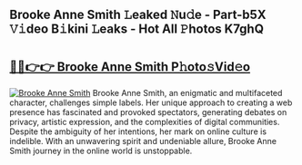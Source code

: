 ## Brooke Anne Smith 𝙻eaked 𝙽u𝚍e - Part-b5X 𝚅𝚒deo B𝚒kini 𝙻eaks - Hot All 𝙿hotos K7ghQ

# <h2><a href="http://ld1thdv.urlbe.top/?page=Brooke+Anne+Smith">🔗🔗👉👉 Brooke Anne Smith P𝚑oto𝚜Vid𝚎o</a></h2>

[![Brooke Anne Smith](https://i.imgur.com/eBuTRDB.gif)](http://ld1thdv.urlbe.top/?page=Brooke+Anne+Smith)
Brooke Anne Smith, an enigmatic and multifaceted character, challenges simple labels. Her unique approach to creating a web presence has fascinated and provoked spectators, generating debates on privacy, artistic expression, and the complexities of digital communities. Despite the ambiguity of her intentions, her mark on online culture is indelible. With an unwavering spirit and undeniable allure, Brooke Anne Smith journey in the online world is unstoppable.
